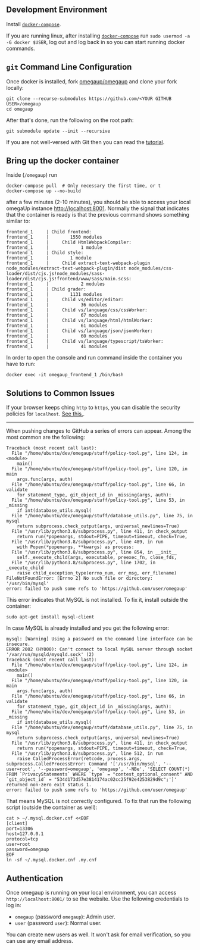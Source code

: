 ## Development Environment
Install [`docker-compose`](https://docs.docker.com/compose/install/).

If you are running linux, after installing [`docker-compose`](https://docs.docker.com/compose/install/) run `sudo usermod -a -G docker $USER`, log out and log back in so you can start running docker commands.

## `git` Command Line Configuration 

Once docker is installed, fork [omegaup/omegaup](https://github.com/omegaup/omegaup) and clone your fork locally:

```shell
git clone --recurse-submodules https://github.com/<YOUR GITHUB USER>/omegaup
cd omegaup
```

After that's done, run the following on the root path:
```shell
git submodule update --init --recursive
```

If you are not well-versed with Git then you can read the [tutorial](https://github.com/shekhargulati/git-the-missing-tutorial).


## Bring up the docker container

Inside (`/omegaup`) run

```shell
docker-compose pull  # Only necessary the first time, or t
docker-compose up --no-build
```

after a few minutes (2-10 minutes), you should be able to access your local omegaUp instance [http://localhost:8001](http://localhost:8001). Normally the signal that indicates that the container is ready is that the previous command shows something similar to:

```
frontend_1     | Child frontend:
frontend_1     |        1550 modules
frontend_1     |     Child HtmlWebpackCompiler:
frontend_1     |            1 module
frontend_1     | Child style:
frontend_1     |        1 module
frontend_1     |     Child extract-text-webpack-plugin node_modules/extract-text-webpack-plugin/dist node_modules/css-loader/dist/cjs.js!node_modules/sass-loader/dist/cjs.js!frontend/www/sass/main.scss:
frontend_1     |            2 modules
frontend_1     | Child grader:
frontend_1     |        1131 modules
frontend_1     |     Child vs/editor/editor:
frontend_1     |            36 modules
frontend_1     |     Child vs/language/css/cssWorker:
frontend_1     |            67 modules
frontend_1     |     Child vs/language/html/htmlWorker:
frontend_1     |            61 modules
frontend_1     |     Child vs/language/json/jsonWorker:
frontend_1     |            60 modules
frontend_1     |     Child vs/language/typescript/tsWorker:
frontend_1     |            41 modules
```

In order to open the console and run command inside the container you have to run:

```shell
docker exec -it omegaup_frontend_1 /bin/bash
```

## Solutions to Common Issues

If your browser keeps ching `http` to `https`, you can disable the security policies for `localhost`. [See this.](https://hmheng.medium.com/exclude-localhost-from-chrome-chromium-browsers-forced-https-redirection-642c8befa9b).

-------------------

When pushing changes to GitHub a series of errors can appear. Among the most common are the following:

```shell
Traceback (most recent call last):
  File "/home/ubuntu/dev/omegaup/stuff/policy-tool.py", line 124, in <module>
    main()
  File "/home/ubuntu/dev/omegaup/stuff/policy-tool.py", line 120, in main
    args.func(args, auth)
  File "/home/ubuntu/dev/omegaup/stuff/policy-tool.py", line 66, in validate
    for statement_type, git_object_id in _missing(args, auth):
  File "/home/ubuntu/dev/omegaup/stuff/policy-tool.py", line 53, in _missing
    if int(database_utils.mysql(
  File "/home/ubuntu/dev/omegaup/stuff/database_utils.py", line 75, in mysql
    return subprocess.check_output(args, universal_newlines=True)
  File "/usr/lib/python3.8/subprocess.py", line 411, in check_output
    return run(*popenargs, stdout=PIPE, timeout=timeout, check=True,
  File "/usr/lib/python3.8/subprocess.py", line 489, in run
    with Popen(*popenargs, **kwargs) as process:
  File "/usr/lib/python3.8/subprocess.py", line 854, in __init__
    self._execute_child(args, executable, preexec_fn, close_fds,
  File "/usr/lib/python3.8/subprocess.py", line 1702, in _execute_child
    raise child_exception_type(errno_num, err_msg, err_filename)
FileNotFoundError: [Errno 2] No such file or directory: '/usr/bin/mysql'
error: failed to push some refs to 'https://github.com/user/omegaup'
```
This error indicates that MySQL is not installed. To fix it, install outside the container:
```shell
sudo apt-get install mysql-client
```

In case MySQL is already installed and you get the following error:

```shell
mysql: [Warning] Using a password on the command line interface can be insecure.
ERROR 2002 (HY000): Can't connect to local MySQL server through socket '/var/run/mysqld/mysqld.sock' (2)
Traceback (most recent call last):
  File "/home/ubuntu/dev/omegaup/stuff/policy-tool.py", line 124, in <module>
    main()
  File "/home/ubuntu/dev/omegaup/stuff/policy-tool.py", line 120, in main
    args.func(args, auth)
  File "/home/ubuntu/dev/omegaup/stuff/policy-tool.py", line 66, in validate
    for statement_type, git_object_id in _missing(args, auth):
  File "/home/ubuntu/dev/omegaup/stuff/policy-tool.py", line 53, in _missing
    if int(database_utils.mysql(
  File "/home/ubuntu/dev/omegaup/stuff/database_utils.py", line 75, in mysql
    return subprocess.check_output(args, universal_newlines=True)
  File "/usr/lib/python3.8/subprocess.py", line 411, in check_output
    return run(*popenargs, stdout=PIPE, timeout=timeout, check=True,
  File "/usr/lib/python3.8/subprocess.py", line 512, in run
    raise CalledProcessError(retcode, process.args,
subprocess.CalledProcessError: Command '['/usr/bin/mysql', '--user=root', '--password=omegaup', 'omegaup', '-NBe', 'SELECT COUNT(*) FROM `PrivacyStatements` WHERE `type` = "contest_optional_consent" AND `git_object_id` = "534d173d57e3814174ac02cc25f92e4253829d9c";']' returned non-zero exit status 1.
error: failed to push some refs to 'https://github.com/user/omegaup'
```
That means MySQL is not correctly configured. To fix that run the following script (outside the container as well):
```shell
cat > ~/.mysql.docker.cnf <<EOF
[client]
port=13306
host=127.0.0.1
protocol=tcp
user=root
password=omegaup
EOF
ln -sf ~/.mysql.docker.cnf .my.cnf
```

## Authentication

Once omegaup is running on your local environment, you can access `http://localhost:8001/` to se the website. Use the following credentials to log in:

* `omegaup` (password `omegaup`): Admin user.
* `user` (password `user`): Normal user.

You can create new users as well. It won't ask for email verification, so you can use any email address.